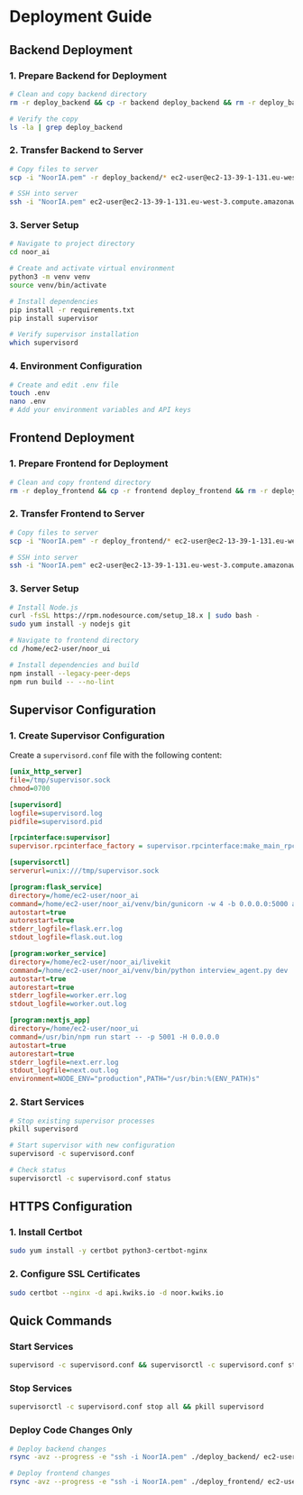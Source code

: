 # Deployment Guide

## Backend Deployment

### 1. Prepare Backend for Deployment
```bash
# Clean and copy backend directory
rm -r deploy_backend && cp -r backend deploy_backend && rm -r deploy_backend/venv

# Verify the copy
ls -la | grep deploy_backend
```

### 2. Transfer Backend to Server
```bash
# Copy files to server
scp -i "NoorIA.pem" -r deploy_backend/* ec2-user@ec2-13-39-1-131.eu-west-3.compute.amazonaws.com:~/noor_ai

# SSH into server
ssh -i "NoorIA.pem" ec2-user@ec2-13-39-1-131.eu-west-3.compute.amazonaws.com
```

### 3. Server Setup
```bash
# Navigate to project directory
cd noor_ai

# Create and activate virtual environment
python3 -m venv venv
source venv/bin/activate

# Install dependencies
pip install -r requirements.txt
pip install supervisor

# Verify supervisor installation
which supervisord
```

### 4. Environment Configuration
```bash
# Create and edit .env file
touch .env
nano .env
# Add your environment variables and API keys
```

## Frontend Deployment

### 1. Prepare Frontend for Deployment
```bash
# Clean and copy frontend directory
rm -r deploy_frontend && cp -r frontend deploy_frontend && rm -r deploy_frontend/node_modules && rm -r deploy_frontend/.next
```

### 2. Transfer Frontend to Server
```bash
# Copy files to server
scp -i "NoorIA.pem" -r deploy_frontend/* ec2-user@ec2-13-39-1-131.eu-west-3.compute.amazonaws.com:~/noor_ui

# SSH into server
ssh -i "NoorIA.pem" ec2-user@ec2-13-39-1-131.eu-west-3.compute.amazonaws.com
```

### 3. Server Setup
```bash
# Install Node.js
curl -fsSL https://rpm.nodesource.com/setup_18.x | sudo bash -
sudo yum install -y nodejs git

# Navigate to frontend directory
cd /home/ec2-user/noor_ui

# Install dependencies and build
npm install --legacy-peer-deps
npm run build -- --no-lint
```

## Supervisor Configuration

### 1. Create Supervisor Configuration
Create a `supervisord.conf` file with the following content:

```ini
[unix_http_server]
file=/tmp/supervisor.sock
chmod=0700

[supervisord]
logfile=supervisord.log
pidfile=supervisord.pid

[rpcinterface:supervisor]
supervisor.rpcinterface_factory = supervisor.rpcinterface:make_main_rpcinterface

[supervisorctl]
serverurl=unix:///tmp/supervisor.sock

[program:flask_service]
directory=/home/ec2-user/noor_ai
command=/home/ec2-user/noor_ai/venv/bin/gunicorn -w 4 -b 0.0.0.0:5000 app:app
autostart=true
autorestart=true
stderr_logfile=flask.err.log
stdout_logfile=flask.out.log

[program:worker_service]
directory=/home/ec2-user/noor_ai/livekit
command=/home/ec2-user/noor_ai/venv/bin/python interview_agent.py dev
autostart=true
autorestart=true
stderr_logfile=worker.err.log
stdout_logfile=worker.out.log

[program:nextjs_app]
directory=/home/ec2-user/noor_ui
command=/usr/bin/npm run start -- -p 5001 -H 0.0.0.0
autostart=true
autorestart=true
stderr_logfile=next.err.log
stdout_logfile=next.out.log
environment=NODE_ENV="production",PATH="/usr/bin:%(ENV_PATH)s"
```

### 2. Start Services
```bash
# Stop existing supervisor processes
pkill supervisord

# Start supervisor with new configuration
supervisord -c supervisord.conf

# Check status
supervisorctl -c supervisord.conf status
```

## HTTPS Configuration

### 1. Install Certbot
```bash
sudo yum install -y certbot python3-certbot-nginx
```

### 2. Configure SSL Certificates
```bash
sudo certbot --nginx -d api.kwiks.io -d noor.kwiks.io
```

## Quick Commands

### Start Services
```bash
supervisord -c supervisord.conf && supervisorctl -c supervisord.conf status
```

### Stop Services
```bash
supervisorctl -c supervisord.conf stop all && pkill supervisord
```

### Deploy Code Changes Only
```bash
# Deploy backend changes
rsync -avz --progress -e "ssh -i NoorIA.pem" ./deploy_backend/ ec2-user@ec2-13-39-1-131.eu-west-3.compute.amazonaws.com:/home/ec2-user/noor_ai/

# Deploy frontend changes
rsync -avz --progress -e "ssh -i NoorIA.pem" ./deploy_frontend/ ec2-user@ec2-13-39-1-131.eu-west-3.compute.amazonaws.com:/home/ec2-user/noor_ui/
``` 

